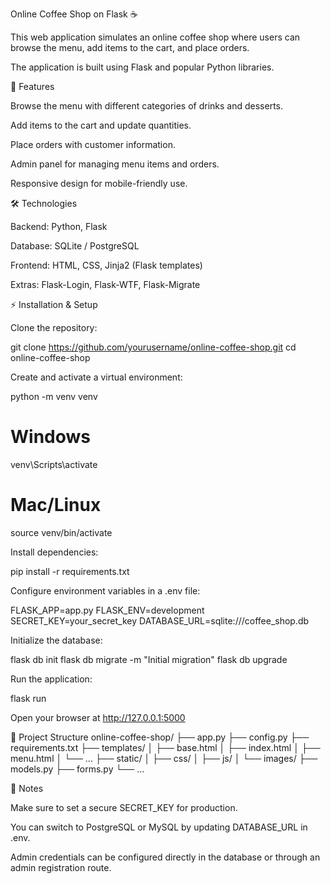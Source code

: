 Online Coffee Shop on Flask ☕

This web application simulates an online coffee shop where users can browse the menu, add items to the cart, and place orders.

The application is built using Flask and popular Python libraries.

📌 Features

Browse the menu with different categories of drinks and desserts.

Add items to the cart and update quantities.

Place orders with customer information.

Admin panel for managing menu items and orders.

Responsive design for mobile-friendly use.

🛠 Technologies

Backend: Python, Flask

Database: SQLite / PostgreSQL

Frontend: HTML, CSS, Jinja2 (Flask templates)

Extras: Flask-Login, Flask-WTF, Flask-Migrate

⚡ Installation & Setup

Clone the repository:

git clone https://github.com/yourusername/online-coffee-shop.git
cd online-coffee-shop


Create and activate a virtual environment:

python -m venv venv
# Windows
venv\Scripts\activate
# Mac/Linux
source venv/bin/activate


Install dependencies:

pip install -r requirements.txt


Configure environment variables in a .env file:

FLASK_APP=app.py
FLASK_ENV=development
SECRET_KEY=your_secret_key
DATABASE_URL=sqlite:///coffee_shop.db


Initialize the database:

flask db init
flask db migrate -m "Initial migration"
flask db upgrade


Run the application:

flask run


Open your browser at http://127.0.0.1:5000

📁 Project Structure
online-coffee-shop/
├── app.py
├── config.py
├── requirements.txt
├── templates/
│   ├── base.html
│   ├── index.html
│   ├── menu.html
│   └── ...
├── static/
│   ├── css/
│   ├── js/
│   └── images/
├── models.py
├── forms.py
└── ...

📝 Notes

Make sure to set a secure SECRET_KEY for production.

You can switch to PostgreSQL or MySQL by updating DATABASE_URL in .env.

Admin credentials can be configured directly in the database or through an admin registration route.